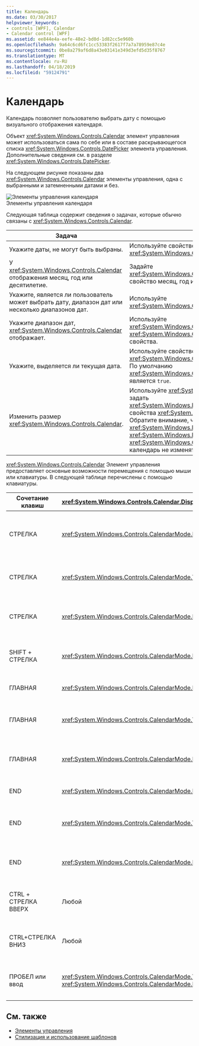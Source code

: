 ```yaml
---
title: Календарь
ms.date: 03/30/2017
helpviewer_keywords:
- controls [WPF], Calendar
- Calendar control [WPF]
ms.assetid: ee844e4a-eefe-48e2-bd0d-1d82cc5e960b
ms.openlocfilehash: 9a64c6cd6fc1cc53383f2617f7a7a78959e87c4e
ms.sourcegitcommit: 0be8a279af6d8a43e03141e349d3efd5d35f8767
ms.translationtype: MT
ms.contentlocale: ru-RU
ms.lasthandoff: 04/18/2019
ms.locfileid: "59124791"
---
```

# <a name="calendar"></a>Календарь
Календарь позволяет пользователю выбрать дату с помощью визуального отображения календаря.  
  
 Объект <xref:System.Windows.Controls.Calendar> элемент управления может использоваться сама по себе или в составе раскрывающегося списка <xref:System.Windows.Controls.DatePicker> элемента управления. Дополнительные сведения см. в разделе <xref:System.Windows.Controls.DatePicker>.  
  
 На следующем рисунке показаны два <xref:System.Windows.Controls.Calendar> элементы управления, одна с выбранными и затемненными датами и без.  
  
 ![Элементы управления календаря](./media/ndp-calendarcontrols.png "NDP_CalendarControls")  
Элементы управления календаря  
  
 Следующая таблица содержит сведения о задачах, которые обычно связаны с <xref:System.Windows.Controls.Calendar>.  
  
|Задача|Реализация|  
|----------|--------------------|  
|Укажите даты, не могут быть выбраны.|Используйте свойство <xref:System.Windows.Controls.Calendar.BlackoutDates%2A>.|  
|У <xref:System.Windows.Controls.Calendar> отображения месяц, год или десятилетие.|Задайте <xref:System.Windows.Controls.Calendar.DisplayMode%2A> свойство месяц, год или десятилетие.|  
|Укажите, является ли пользователь может выбрать дату, диапазон дат или несколько диапазонов дат.|Используйте <xref:System.Windows.Controls.Calendar.SelectionMode%2A>.|  
|Укажите диапазон дат, <xref:System.Windows.Controls.Calendar> отображает.|Используйте <xref:System.Windows.Controls.Calendar.DisplayDateStart%2A> и <xref:System.Windows.Controls.Calendar.DisplayDateEnd%2A> свойства.|  
|Укажите, выделяется ли текущая дата.|Используйте свойство <xref:System.Windows.Controls.Calendar.IsTodayHighlighted%2A>. По умолчанию <xref:System.Windows.Controls.Calendar.IsTodayHighlighted%2A> является `true`.|  
|Изменить размер <xref:System.Windows.Controls.Calendar>.|Используйте <xref:System.Windows.Controls.Viewbox> или задать <xref:System.Windows.FrameworkElement.LayoutTransform%2A> свойства <xref:System.Windows.Media.ScaleTransform>. Обратите внимание, что если задать <xref:System.Windows.FrameworkElement.Width%2A> и <xref:System.Windows.FrameworkElement.Height%2A> свойства <xref:System.Windows.Controls.Calendar>, фактический календарь не изменять свой размер.|  
  
 <xref:System.Windows.Controls.Calendar> Элемент управления предоставляет основные возможности перемещения с помощью мыши или клавиатуры. В следующей таблице перечислены с помощью клавиатуры.  
  
|Сочетание клавиш|<xref:System.Windows.Controls.Calendar.DisplayMode%2A>|Действие|  
|---------------------|-----------------------------------------------------------------------------------------------------------------------------------------------------------|------------|  
|СТРЕЛКА|<xref:System.Windows.Controls.CalendarMode.Month>|Изменения <xref:System.Windows.Controls.Calendar.SelectedDate%2A> свойство Если <xref:System.Windows.Controls.Calendar.SelectionMode%2A> не задано значение <xref:System.Windows.Controls.CalendarSelectionMode.None>.|  
|СТРЕЛКА|<xref:System.Windows.Controls.CalendarMode.Year>|Изменяет значение месяца для <xref:System.Windows.Controls.Calendar.DisplayDate%2A> свойство. Обратите внимание, что <xref:System.Windows.Controls.Calendar.SelectedDate%2A> остается неизменным.|  
|СТРЕЛКА|<xref:System.Windows.Controls.CalendarMode.Decade>|Изменяет значение года для <xref:System.Windows.Controls.Calendar.DisplayDate%2A>. Обратите внимание, что <xref:System.Windows.Controls.Calendar.SelectedDate%2A> остается неизменным.|  
|SHIFT + СТРЕЛКА|<xref:System.Windows.Controls.CalendarMode.Month>|Если <xref:System.Windows.Controls.Calendar.SelectionMode%2A> равно <xref:System.Windows.Controls.CalendarSelectionMode.SingleDate> или <xref:System.Windows.Controls.CalendarSelectionMode.None>, расширяет спектр выбранных дат.|  
|ГЛАВНАЯ|<xref:System.Windows.Controls.CalendarMode.Month>|Изменения <xref:System.Windows.Controls.Calendar.SelectedDate%2A> первый день текущего месяца.|  
|ГЛАВНАЯ|<xref:System.Windows.Controls.CalendarMode.Year>|Изменяет значение месяца для <xref:System.Windows.Controls.Calendar.DisplayDate%2A> к первому месяцу года. <xref:System.Windows.Controls.Calendar.SelectedDate%2A> Остается неизменным.|  
|ГЛАВНАЯ|<xref:System.Windows.Controls.CalendarMode.Decade>|Изменяет значение года для <xref:System.Windows.Controls.Calendar.DisplayDate%2A> на первый год десятилетия. <xref:System.Windows.Controls.Calendar.SelectedDate%2A> Остается неизменным.|  
|END|<xref:System.Windows.Controls.CalendarMode.Month>|Изменения <xref:System.Windows.Controls.Calendar.SelectedDate%2A> до последнего дня текущего месяца.|  
|END|<xref:System.Windows.Controls.CalendarMode.Year>|Изменяет значение месяца для <xref:System.Windows.Controls.Calendar.DisplayDate%2A> последний месяц года. <xref:System.Windows.Controls.Calendar.SelectedDate%2A> Остается неизменным.|  
|END|<xref:System.Windows.Controls.CalendarMode.Decade>|Изменяет значение года для <xref:System.Windows.Controls.Calendar.DisplayDate%2A> за прошлый год десятилетия. <xref:System.Windows.Controls.Calendar.SelectedDate%2A> Остается неизменным.|  
|CTRL + СТРЕЛКА ВВЕРХ|Любой|Переходит к следующему большего размера <xref:System.Windows.Controls.Calendar.DisplayMode%2A>. Если <xref:System.Windows.Controls.Calendar.DisplayMode%2A> уже <xref:System.Windows.Controls.CalendarMode.Decade>, никаких действий.|  
|CTRL+СТРЕЛКА ВНИЗ|Любой|Переходит к следующему меньшего размера <xref:System.Windows.Controls.Calendar.DisplayMode%2A>. Если <xref:System.Windows.Controls.Calendar.DisplayMode%2A> уже <xref:System.Windows.Controls.CalendarMode.Month>, никаких действий.|  
|ПРОБЕЛ или ввод|<xref:System.Windows.Controls.CalendarMode.Year> или <xref:System.Windows.Controls.CalendarMode.Decade>|Коммутаторы <xref:System.Windows.Controls.Calendar.DisplayMode%2A> для <xref:System.Windows.Controls.CalendarMode.Month> или <xref:System.Windows.Controls.CalendarMode.Year> представленный элемент, имеющий фокус.|  
  
## <a name="see-also"></a>См. также

- [Элементы управления](index.md)
- [Стилизация и использование шаблонов](styling-and-templating.md)
